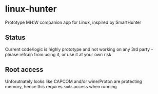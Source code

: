 # linux-hunter
Prototype MH:W companion app for Linux, inspired by SmartHunter

## Status
Current code/logic is highly prototype and not working on any 3rd party - please refrain from using it, or use it at your own risk

## Root access
Unforutnately looks like CAPCOM and/or wine/Proton are protecting memory, hence this requires `sudo` access when running

